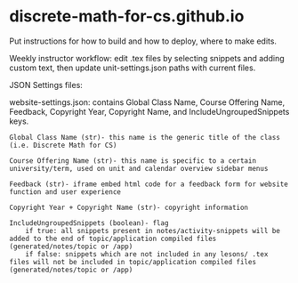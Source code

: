 # discrete-math-for-cs.github.io
 Put instructions for how to build and how to deploy, 
 where to make edits.

 Weekly instructor workflow: edit .tex files by selecting snippets and adding custom text, then 
 update unit-settings.json paths with current files.

 JSON Settings files: 
 
 website-settings.json: contains Global Class Name, Course Offering Name, Feedback, Copyright Year, Copyright Name, and IncludeUngroupedSnippets keys.

    Global Class Name (str)- this name is the generic title of the class (i.e. Discrete Math for CS)

    Course Offering Name (str)- this name is specific to a certain university/term, used on unit and calendar overview sidebar menus 

    Feedback (str)- iframe embed html code for a feedback form for website function and user experience

    Copyright Year + Copyright Name (str)- copyright information

    IncludeUngroupedSnippets (boolean)- flag
        if true: all snippets present in notes/activity-snippets will be added to the end of topic/application compiled files (generated/notes/topic or /app)
        if false: snippets which are not included in any lesons/ .tex files will not be included in topic/application compiled files (generated/notes/topic or /app)

